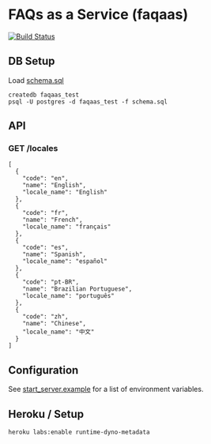 # FAQs as a Service (faqaas)


[![Build Status](https://travis-ci.com/mat/faqaas.svg?branch=master)](https://travis-ci.com/mat/faqaas)

## DB Setup

Load [schema.sql](https://github.com/mat/faqaas/blob/master/schema.sql) 

```
createdb faqaas_test
psql -U postgres -d faqaas_test -f schema.sql
```


## API

### GET /locales
	[
	  {
	    "code": "en",
	    "name": "English",
	    "locale_name": "English"
	  },
	  {
	    "code": "fr",
	    "name": "French",
	    "locale_name": "français"
	  },
	  {
	    "code": "es",
	    "name": "Spanish",
	    "locale_name": "español"
	  },
	  {
	    "code": "pt-BR",
	    "name": "Brazilian Portuguese",
	    "locale_name": "português"
	  },
	  {
	    "code": "zh",
	    "name": "Chinese",
	    "locale_name": "中文"
	  }
	]


## Configuration

See [start_server.example](https://github.com/mat/faqaas/blob/master/start_server.example) for a list of environment variables.

## Heroku / Setup


```bash
heroku labs:enable runtime-dyno-metadata
```
